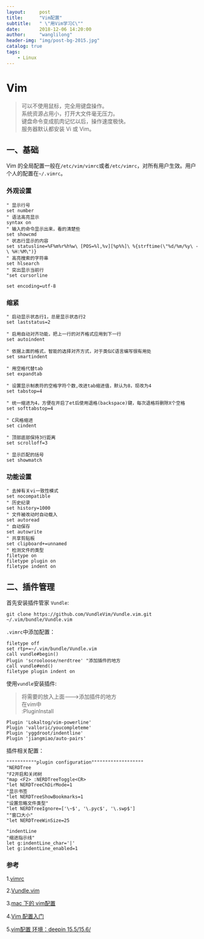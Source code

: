 ```yaml
---
layout:     post
title:      "Vim配置"
subtitle:   " \"用Vim学习C\""
date:       2018-12-06 14:20:00
author:     "wanglilong"
header-img: "img/post-bg-2015.jpg"
catalog: true
tags:
    - Linux
---
```


# Vim

> 可以不使用鼠标，完全用键盘操作。  <br />
> 系统资源占用小，打开大文件毫无压力。  <br />
> 键盘命令变成肌肉记忆以后，操作速度极快。  <br />
> 服务器默认都安装 Vi 或 Vim。


## 一、基础
Vim 的全局配置一般在`/etc/vim/vimrc`或者`/etc/vimrc`，对所有用户生效。用户个人的配置在`~/.vimrc`。

### 外观设置
```vim
" 显示行号
set number
" 语法高亮显示
syntax on
" 输入的命令显示出来，看的清楚些
set showcmd
" 状态行显示的内容
set statusline=%F%m%r%h%w\ [POS=%l,%v][%p%%]\ %{strftime(\"%d/%m/%y\ -\ %H:%M\")}
" 高亮搜索的字符串
set hlsearch
" 突出显示当前行 
"set cursorline

set encoding=utf-8
```

### 缩紧

```
" 启动显示状态行1，总是显示状态行2
set laststatus=2

" 启用自动对齐功能，把上一行的对齐格式应用到下一行
set autoindent

" 依据上面的格式，智能的选择对齐方式，对于类似C语言编写很有用处
set smartindent

" 用空格代替tab
set expandtab

" 设置显示制表符的空格字符个数,改进tab缩进值，默认为8，现改为4
set tabstop=4

" 统一缩进为4，方便在开启了et后使用退格(backspace)键，每次退格将删除X个空格
set softtabstop=4

" C风格缩进
set cindent

" 顶部底部保持3行距离
set scrolloff=3

" 显示匹配的括号
set showmatch
```

### 功能设置

```
" 去掉有关vi一致性模式
set nocompatible
" 历史纪录
set history=1000
" 文件被改动时自动载入
set autoread
" 自动保存
set autowrite
" 共享剪贴板
set clipboard+=unnamed
" 检测文件的类型
filetype on
filetype plugin on
filetype indent on
```


## 二、插件管理
首先安装插件管家 `Vundle`:

```
git clone https://github.com/VundleVim/Vundle.vim.git ~/.vim/bundle/Vundle.vim

```

`.vimrc`中添加配置：

```
filetype off
set rtp+=~/.vim/bundle/Vundle.vim
call vundle#begin()
Plugin 'scrooloose/nerdtree' "添加插件的地方
call vundle#end()
filetype plugin indent on
```

使用`vundle`安装插件:

>将需要的放入上面--->添加插件的地方   <br />
>在vim中     <br />
>:PluginInstall

```
Plugin 'Lokaltog/vim-powerline'
Plugin 'valloric/youcompleteme'
Plugin 'yggdroot/indentline'
Plugin 'jiangmiao/auto-pairs'
```



插件相关配置：

```
"""""""""""plugin configuration"""""""""""""""""""
"NERDTree
"F2开启和关闭树
"map <F2> :NERDTreeToggle<CR>
"let NERDTreeChDirMode=1
"显示书签
"let NERDTreeShowBookmarks=1
"设置忽略文件类型"
"let NERDTreeIgnore=['\~$', '\.pyc$', '\.swp$']
""窗口大小"
"let NERDTreeWinSize=25

"indentLine
"缩进指示线"
let g:indentLine_char='|'
let g:indentLine_enabled=1
```

### 参考

1.[vimrc](https://github.com/amix/vimrc)

2.[Vundle.vim](https://github.com/VundleVim/Vundle.vim)

3.[mac 下的 vim配置](https://www.jianshu.com/p/9fa9bedc259a)

4.[Vim 配置入门](http://www.ruanyifeng.com/blog/2018/09/vimrc.html)

5.[vim配置 环境：deepin 15.5/15.6/](https://www.jianshu.com/p/0a3508fde49d)
